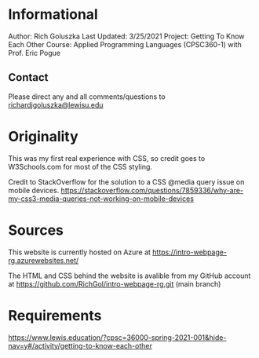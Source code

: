 Informational
==============
Author: Rich Goluszka
Last Updated: 3/25/2021
Project: Getting To Know Each Other
Course: Applied Programming Languages (CPSC360-1) with Prof. Eric Pogue

Contact
-------
Please direct any and all comments/questions to richardjgoluszka@lewisu.edu

Originality
============
This was my first real experience with CSS, so credit goes to W3Schools.com for most of the CSS 
styling.

Credit to StackOverflow for the solution to a CSS @media query issue on mobile devices. 
https://stackoverflow.com/questions/7859336/why-are-my-css3-media-queries-not-working-on-mobile-devices

Sources
=======
This website is currently hosted on Azure at https://intro-webpage-rg.azurewebsites.net/

The HTML and CSS behind the website is avalible from my GitHub account at 
https://github.com/RichGol/intro-webpage-rg.git (main branch)

Requirements
============
https://www.lewis.education/?cpsc=36000-spring-2021-001&hide-nav=y#/activity/getting-to-know-each-other
